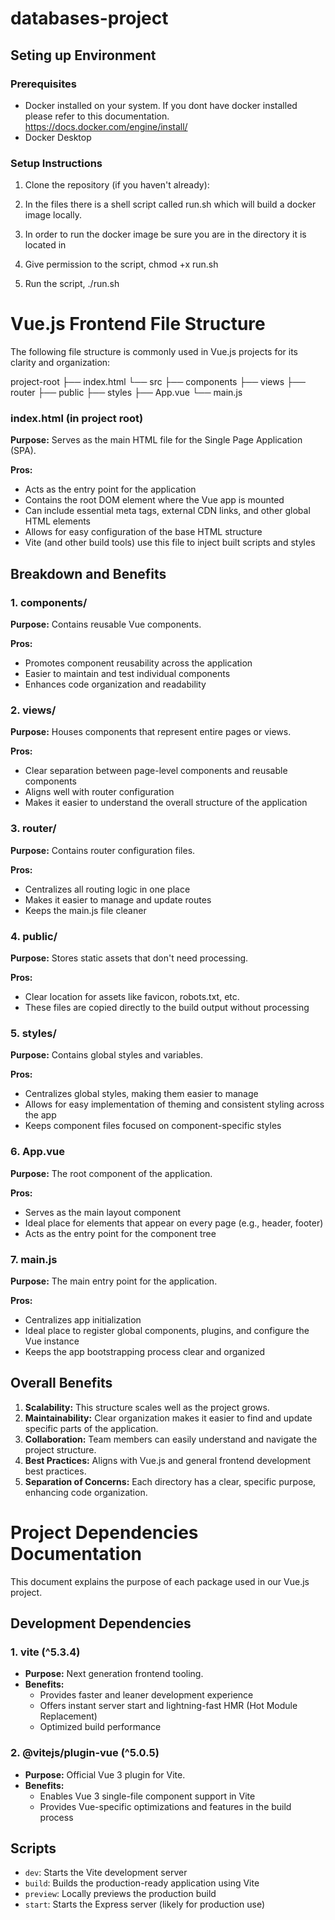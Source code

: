 # databases-project



## Seting up Environment

### Prerequisites

- Docker installed on your system. If you dont have docker installed please refer to this documentation. https://docs.docker.com/engine/install/
- Docker Desktop


### Setup Instructions

1. Clone the repository (if you haven't already):

2. In the files there is a shell script called run.sh which will build a docker image locally.

3. In order to run the docker image be sure you are in the directory it is located in

4. Give permission to the script, chmod +x run.sh

5. Run the script, ./run.sh

# Vue.js Frontend File Structure

The following file structure is commonly used in Vue.js projects for its clarity and organization:

project-root
├── index.html
└── src
├── components
├── views
├── router
├── public
├── styles
├── App.vue
└── main.js

### index.html (in project root)

**Purpose:** Serves as the main HTML file for the Single Page Application (SPA).

**Pros:**
- Acts as the entry point for the application
- Contains the root DOM element where the Vue app is mounted
- Can include essential meta tags, external CDN links, and other global HTML elements
- Allows for easy configuration of the base HTML structure
- Vite (and other build tools) use this file to inject built scripts and styles

## Breakdown and Benefits

### 1. components/

**Purpose:** Contains reusable Vue components.

**Pros:**
- Promotes component reusability across the application
- Easier to maintain and test individual components
- Enhances code organization and readability

### 2. views/

**Purpose:** Houses components that represent entire pages or views.

**Pros:**
- Clear separation between page-level components and reusable components
- Aligns well with router configuration
- Makes it easier to understand the overall structure of the application

### 3. router/

**Purpose:** Contains router configuration files.

**Pros:**
- Centralizes all routing logic in one place
- Makes it easier to manage and update routes
- Keeps the main.js file cleaner

### 4. public/

**Purpose:** Stores static assets that don't need processing.

**Pros:**
- Clear location for assets like favicon, robots.txt, etc.
- These files are copied directly to the build output without processing

### 5. styles/

**Purpose:** Contains global styles and variables.

**Pros:**
- Centralizes global styles, making them easier to manage
- Allows for easy implementation of theming and consistent styling across the app
- Keeps component files focused on component-specific styles

### 6. App.vue

**Purpose:** The root component of the application.

**Pros:**
- Serves as the main layout component
- Ideal place for elements that appear on every page (e.g., header, footer)
- Acts as the entry point for the component tree

### 7. main.js

**Purpose:** The main entry point for the application.

**Pros:**
- Centralizes app initialization
- Ideal place to register global components, plugins, and configure the Vue instance
- Keeps the app bootstrapping process clear and organized

## Overall Benefits

1. **Scalability:** This structure scales well as the project grows.
2. **Maintainability:** Clear organization makes it easier to find and update specific parts of the application.
3. **Collaboration:** Team members can easily understand and navigate the project structure.
4. **Best Practices:** Aligns with Vue.js and general frontend development best practices.
5. **Separation of Concerns:** Each directory has a clear, specific purpose, enhancing code organization.

# Project Dependencies Documentation

This document explains the purpose of each package used in our Vue.js project.

## Development Dependencies

### 1. vite (^5.3.4)
- **Purpose:** Next generation frontend tooling.
- **Benefits:**
  - Provides faster and leaner development experience
  - Offers instant server start and lightning-fast HMR (Hot Module Replacement)
  - Optimized build performance

### 2. @vitejs/plugin-vue (^5.0.5)
- **Purpose:** Official Vue 3 plugin for Vite.
- **Benefits:**
  - Enables Vue 3 single-file component support in Vite
  - Provides Vue-specific optimizations and features in the build process

## Scripts

- `dev`: Starts the Vite development server
- `build`: Builds the production-ready application using Vite
- `preview`: Locally previews the production build
- `start`: Starts the Express server (likely for production use)
